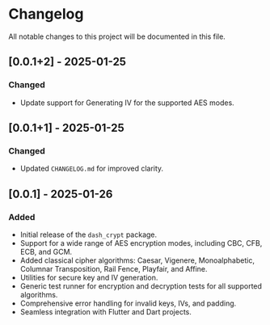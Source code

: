 # Changelog

All notable changes to this project will be documented in this file.

## [0.0.1+2] - 2025-01-25
### Changed
- Update support for Generating IV for the supported AES modes.

## [0.0.1+1] - 2025-01-25
### Changed
- Updated `CHANGELOG.md` for improved clarity.

## [0.0.1] - 2025-01-26
### Added
- Initial release of the `dash_crypt` package.
- Support for a wide range of AES encryption modes, including CBC, CFB, ECB, and GCM.
- Added classical cipher algorithms: Caesar, Vigenere, Monoalphabetic, Columnar Transposition, Rail Fence, Playfair, and Affine.
- Utilities for secure key and IV generation.
- Generic test runner for encryption and decryption tests for all supported algorithms.
- Comprehensive error handling for invalid keys, IVs, and padding.
- Seamless integration with Flutter and Dart projects.

